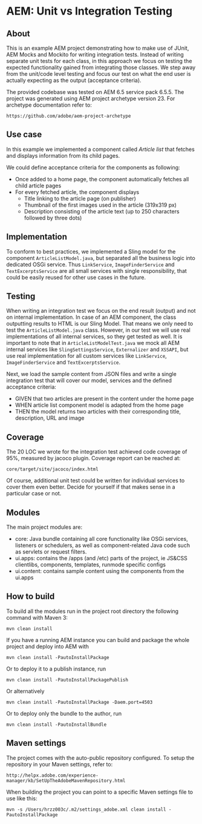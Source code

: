 # AEM: Unit vs Integration Testing

## About

This is an example AEM project demonstrating how to make use of JUnit, AEM Mocks and Mockito for writing integration tests.
Instead of writing separate unit tests for each class, in this approach we focus on testing the expected functionality gained from integrating those classes.
We step away from the unit/code level testing and focus our test on what the end user is actually expecting as the output (acceptance criteria).

The provided codebase was tested on AEM 6.5 service pack 6.5.5.
The project was generated using AEM project archetype version 23. For archetype documentation refer to: 
    
    https://github.com/adobe/aem-project-archetype 

## Use case

In this example we implemented a component called _Article list_ that fetches and displays information from its child pages.

We could define acceptance criteria for the components as following:
* Once added to a home page, the component automatically fetches all child article pages
* For every fetched article, the component displays
    * Title linking to the article page (on publisher)
    * Thumbnail of the first images used in the article (319x319 px)
    * Description consisting of the article text (up to 250 characters followed by three dots)   

## Implementation

To conform to best practices, we implemented a Sling model for the component `ArticleListModel.java`, but separated all the business logic into dedicated OSGi service.
Thus `LinkService`, `ImageFinderService` and `TextExcerptsService` are all small services with single responsibility, that could be easily reused for other use cases in the future.

## Testing

When writing an integration test we focus on the end result (output) and not on internal implementation. In case of an AEM component, the class outputting results to HTML is our Sling Model.
That means we only need to test the `ArticleListModel.java` class. However, in our test we will use real implementations of all internal services, so they get tested as well.
It is important to note that in `ArticleListModelTest.java` we mock all AEM internal services like `SlingSettingsService`, `Externalizer` and `XSSAPI`, but use real implementation for all custom services like `LinkService`, `ImageFinderService` and `TextExcerptsService`.

Next, we load the sample content from JSON files and write a single integration test that will cover our model, services and the defined acceptance criteria:
* GIVEN that two articles are present in the content under the home page
* WHEN article list component model is adapted from the home page
* THEN the model returns two articles with their corresponding title, description, URL and image

## Coverage

The 20 LOC we wrote for the integration test achieved code coverage of 95%, measured by jacoco plugin. Coverage report can be reached at:

    core/target/site/jacoco/index.html
    
Of course, additional unit test could be written for individual services to cover them even better. 
Decide for yourself if that makes sense in a particular case or not.

## Modules

The main project modules are:

* core: Java bundle containing all core functionality like OSGi services, listeners or schedulers, as well as component-related Java code such as servlets or request filters.
* ui.apps: contains the /apps (and /etc) parts of the project, ie JS&CSS clientlibs, components, templates, runmode specific configs
* ui.content: contains sample content using the components from the ui.apps

## How to build

To build all the modules run in the project root directory the following command with Maven 3:

    mvn clean install

If you have a running AEM instance you can build and package the whole project and deploy into AEM with

    mvn clean install -PautoInstallPackage

Or to deploy it to a publish instance, run

    mvn clean install -PautoInstallPackagePublish

Or alternatively

    mvn clean install -PautoInstallPackage -Daem.port=4503

Or to deploy only the bundle to the author, run

    mvn clean install -PautoInstallBundle

## Maven settings

The project comes with the auto-public repository configured. To setup the repository in your Maven settings, refer to:

    http://helpx.adobe.com/experience-manager/kb/SetUpTheAdobeMavenRepository.html

When building the project you can point to a specific Maven settings file to use like this:
    
    mvn -s /Users/hrzz003c/.m2/settings_adobe.xml clean install -PautoInstallPackage